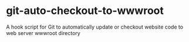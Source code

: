 # git-auto-checkout-to-wwwroot
A hook script for Git to automatically update or checkout website code to web server wwwroot directory
